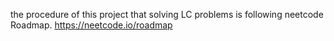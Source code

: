 the procedure of this project that solving LC problems is following neetcode Roadmap.
https://neetcode.io/roadmap
